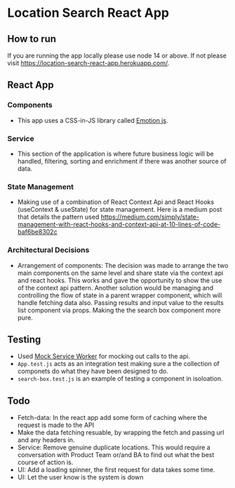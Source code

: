# Location Search React App

## How to run 
 If you are running the app locally please use node 14 or above. If not please visit https://location-search-react-app.herokuapp.com/.

## React App

### Components
- This app uses a CSS-in-JS library called [Emotion js](https://emotion.sh/docs/introduction).

### Service
- This section of the application is where future business logic will be handled, filtering, sorting and enrichment if there was another source of data.

### State Management
- Making use of a combination of React Context Api and React Hooks (useContext & useState) for state management. Here is a medium post that details the pattern used
https://medium.com/simply/state-management-with-react-hooks-and-context-api-at-10-lines-of-code-baf6be8302c

### Architectural Decisions
- Arrangement of components: The decision was made to arrange the two main components on the same level and share state via the context api and react hooks. This works
and gave the opportunity to show the use of the context api pattern. Another solution would be managing and controlling the flow of state in a parent wrapper component, which will handle fetching data also. Passing results and input value to the results list component via props. Making the the search box component more pure.

## Testing
- Used [Mock Service Worker](https://mswjs.io) for mocking out calls to the api.
- `App.test.js` acts as an integration test making sure a the collection of componets do what they have been designed to do.
- `search-box.test.js` is an example of testing a component in isoloation.

## Todo 
- Fetch-data: In the react app add some form of caching where the request is made to the API
- Make the data fetching resuable, by wrapping the fetch and passing url and any headers in.
- Service: Remove genuine duplicate locations. This would require a conversation with Product Team or/and BA to find out what the best course of action is.
- UI: Add a loading spinner, the first request for data takes some time.
- UI: Let the user know is the system is down


